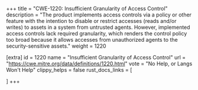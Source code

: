 +++
title = "CWE-1220: Insufficient Granularity of Access Control"
description	= "The product implements access controls via a policy or other feature with the intention to disable or restrict accesses (reads and/or writes) to assets in a system from untrusted agents. However, implemented access controls lack required granularity, which renders the control policy too broad because it allows accesses from unauthorized agents to the security-sensitive assets."
weight = 1220

[extra]
id = 1220
name = "Insufficient Granularity of Access Control"
url = "https://cwe.mitre.org/data/definitions/1220.html"
vote = "No Help, or Langs Won't Help"
clippy_helps = false
rust_docs_links = [
	
]
+++

